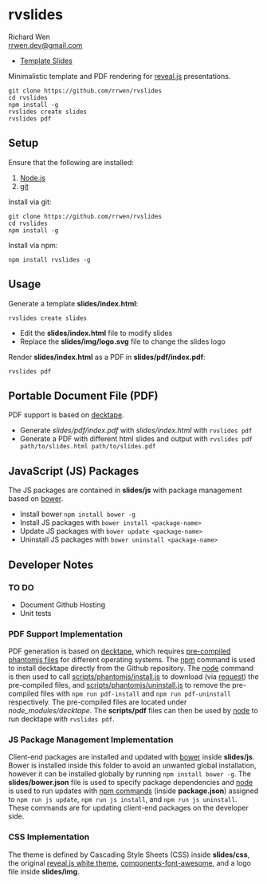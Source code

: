 # rvslides
Richard Wen  
rrwen.dev@gmail.com  
* [Template Slides](https://rrwen.github.io/rvslides/slides)

Minimalistic template and PDF rendering for [reveal.js](https://github.com/hakimel/reveal.js/) presentations.

```
git clone https://github.com/rrwen/rvslides
cd rvslides
npm install -g
rvslides create slides
rvslides pdf
```

## Setup

Ensure that the following are installed:

1. [Node.js](https://nodejs.org)
2. [git](https://git-scm.com/)

Install via git:

```
git clone https://github.com/rrwen/rvslides
cd rvslides
npm install -g
```

Install via npm:

```
npm install rvslides -g
```

## Usage

Generate a template **slides/index.html**:

```
rvslides create slides
```

* Edit the **slides/index.html** file to modify slides
* Replace the **slides/img/logo.svg** file to change the slides logo

Render **slides/index.html** as a PDF in **slides/pdf/index.pdf**:

```
rvslides pdf
```

## Portable Document File (PDF)

PDF support is based on [decktape](https://github.com/astefanutti/decktape).

* Generate *slides/pdf/index.pdf* with *slides/index.html* with `rvslides pdf`
* Generate a PDF with different html slides and output with `rvslides pdf path/to/slides.html path/to/slides.pdf`

## JavaScript (JS) Packages

The JS packages are contained in **slides/js** with package management based on [bower](https://bower.io/).

* Install bower `npm install bower -g`
* Install JS packages with `bower install <package-name>`
* Update JS packages with `bower update <package-name>`
* Uninstall JS packages with `bower uninstall <package-name>`

## Developer Notes

### TO DO

* Document Github Hosting
* Unit tests

### PDF Support Implementation

PDF generation is based on [decktape](https://github.com/astefanutti/decktape), which requires [pre-compiled phantomjs files](https://github.com/astefanutti/decktape/releases) for different operating systems. The [npm](https://slides.npmjs.com/cli/npm) command is used to install decktape directly from the Github repository. The [node](https://nodejs.org/api/cli.html) command is then used to call [scripts/phantomjs/install.js](https://github.com/rrwen/rvslides/blob/master/scripts/phantomjs/install.js) to download (via [request](https://www.npmjs.com/package/request)) the pre-compiled files, and [scripts/phantomjs/uninstall.js](https://github.com/rrwen/rvslides/blob/master/scripts/phantomjs/uninstall.js) to remove the pre-compiled files with `npm run pdf-install` and `npm run pdf-uninstall` respectively. The pre-compiled files are located under *node_modules/decktape*. The **scripts/pdf** files can then be used by [node](https://nodejs.org/api/cli.html) to run decktape with `rvslides pdf`.

### JS Package Management Implementation

Client-end packages are installed and updated with [bower](https://bower.io/) inside **slides/js**. Bower is installed inside this folder to avoid an unwanted global installation, however it can be installed globally by running `npm install bower -g`. The **slides/bower.json** file is used to specify package dependencies and [node](https://nodejs.org/api/cli.html) is used to run updates with [npm commands](https://slides.npmjs.com/misc/scripts#examples) (inside **package.json**) assigned to `npm run js update`, `npm run js install`, and `npm run js uninstall`. These commands are for updating client-end packages on the developer side.

### CSS Implementation

The theme is defined by Cascading Style Sheets (CSS) inside **slides/css**, the original [reveal.js white theme](https://github.com/hakimel/reveal.js/blob/master/css/theme/white.css), [components-font-awesome](https://github.com/components/font-awesome), and a logo file inside **slides/img**.
